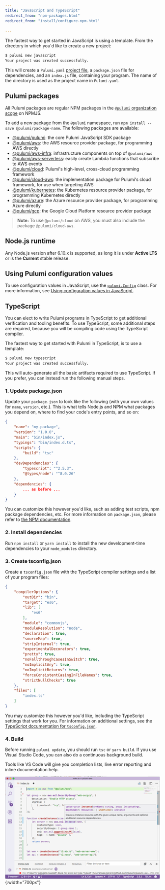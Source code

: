 ```yaml
---
title: "JavaScript and TypeScript"
redirect_from: "npm-packages.html"
redirect_from: "install/configure-npm.html"

---
```


The fastest way to get started in JavaScript is using a template.  From the directory in which you'd like to create a new project:

```bash
$ pulumi new javascript
Your project was created successfully.
```

This will create a `Pulumi.yaml` [project file](./project.html), a `package.json` file for dependencies, and an `index.js` file, containing your program. The name of the directory is used as the project name in `Pulumi.yaml`.

## Pulumi packages

All Pulumi packages are regular NPM packages in the [`@pulumi` organization scope](https://www.npmjs.com/org/pulumi) on NPMJS. 

To add a new package from the `@pulumi` namespace, run `npm install --save @pulumi/package-name`.  The following packages are available:

- [@pulumi/pulumi](https://www.npmjs.com/package/@pulumi/pulumi): the core Pulumi JavaScript SDK package
- [@pulumi/aws](https://www.npmjs.com/package/@pulumi/aws): the AWS resource provider package, for programming AWS directly
- [@pulumi/aws-infra](https://www.npmjs.com/package/@pulumi/aws-infra): infrastructure components on top of `@pulumi/aws`
- [@pulumi/aws-serverless](https://www.npmjs.com/package/@pulumi/aws-serverless): easily create Lambda functions that subscribe to AWS events
- [@pulumi/cloud](https://www.npmjs.com/package/@pulumi/cloud): Pulumi's high-level, cross-cloud programming framework
- [@pulumi/cloud-aws](https://www.npmjs.com/package/@pulumi/cloud-aws): the implementation package for Pulumi's cloud framework, for use when targeting AWS
- [@pulumi/kubernetes](https://www.npmjs.com/package/@pulumi/kubernetes): the Kubernetes resource provider package, for programming Kubernetes directly
- [@pulumi/azure](https://www.npmjs.com/package/@pulumi/azure): the Azure resource provider package, for programming Azure directly
- [@pulumi/gcp](https://www.npmjs.com/package/@pulumi/gcp): the Google Cloud Platform resource provider package

> **Note:** To use `@pulumi/cloud` on AWS, you must also include the package `@pulumi/cloud-aws`.

## Node.js runtime

Any Node.js version after 6.10.x is supported, as long it is under **Active LTS** or is the **Current** stable release.

## Using Pulumi configuration values

To use configuration values in JavaScript, use the [`pulumi.Config`] class. For more information, see [Using configuration values in JavaScript].

## TypeScript

You can elect to write Pulumi programs in TypeScript to get additional verification and tooling benefits.  To use TypeScript, some additional steps are required, because you will be compiling code using the TypeScript compiler.

The fastest way to get started with Pulumi in TypeScript, is to use a template:

```bash
$ pulumi new typescript
Your project was created successfully.
```

This will auto-generate all the basic artifacts required to use TypeScript.  If you prefer, you can instead run the following manual steps.

### 1. Update package.json

Update your `package.json` to look like the following (with your own values for `name`, `version`, etc.).  This
is what tells Node.js and NPM what packages you depend on, where to find your code's entry points, and so on:

```json
{
    "name": "my-package",
    "version": "1.0.0",
    "main": "bin/index.js",
    "typings": "bin/index.d.ts",
    "scripts": {
        "build": "tsc"
    },
    "devDependencies": {
        "typescript": "^2.5.3",
        "@types/node": "^8.0.26"
    },
    "dependencies": {
        ... as before ...
    }
}
```

You can customize this however you'd like, such as adding test scripts, npm package dependencies, etc.  For more information on `package.json`, please refer to [the NPM documentation](https://docs.npmjs.com/files/package.json).

### 2. Install dependencies

Run `npm install` or `yarn install` to install the new development-time dependencies to your `node_modules` directory.

### 3. Create tsconfig.json

Create a `tsconfig.json` file with the TypeScript compiler settings and a list of your program files:

```json
{
    "compilerOptions": {
        "outDir": "bin",
        "target": "es6",
        "lib": [
            "es6"
        ],        
        "module": "commonjs",
        "moduleResolution": "node",
        "declaration": true,
        "sourceMap": true,
        "stripInternal": true,
        "experimentalDecorators": true,
        "pretty": true,
        "noFallthroughCasesInSwitch": true,
        "noImplicitAny": true,
        "noImplicitReturns": true,
        "forceConsistentCasingInFileNames": true,
        "strictNullChecks": true
    },
    "files": [
        "index.ts"
    ]
}
```

You may customize this however you'd like, including the TypeScript settings that work for you.  For
information on additional settings, see the [TypeScript documentation for `tsconfig.json`](https://www.typescriptlang.org/docs/handbook/tsconfig-json.html).

### 4. Build

Before running `pulumi update`, you should run `tsc` or `yarn build`. If you use Visual Studio Code, you can also do a continuous background build.

Tools like VS Code will give you completion lists, live error reporting and inline documentation help.

![Pulumi TypeScript in VS Code](../images/reference/vscode.png){:width="700px"}

<!-- LINKS -->
[`pulumi.Config`]: pkg/nodejs/@pulumi/index.html#Config
[Using configuration values in JavaScript]: ./config.html#javascript
<!-- END LINKS -->
